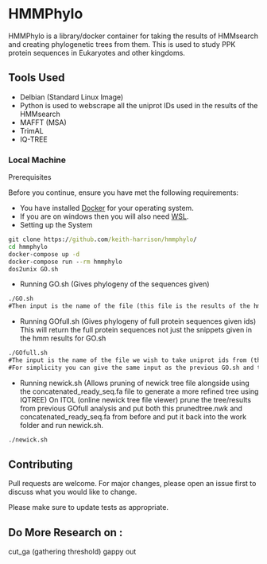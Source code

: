 # HMMPhylo
HMMPhylo is a library/docker container for taking the results of HMMsearch and creating phylogenetic trees from them.
This is used to study PPK protein sequences in Eukaryotes and other kingdoms.
## Tools Used
* Delbian (Standard Linux Image)
* Python is used to webscrape all the uniprot IDs used in the results of the HMMsearch
* MAFFT (MSA) 
* TrimAL 
* IQ-TREE

### Local Machine

Prerequisites

Before you continue, ensure you have met the following requirements:
* You have installed [Docker](https://docs.docker.com/get-docker/) for your operating system.
* If you are on windows then you will also need [WSL](https://docs.microsoft.com/en-us/windows/wsl/install-win10).
* Setting up the System
```bat
git clone https://github.com/keith-harrison/hmmphylo/
cd hmmphylo
docker-compose up -d
docker-compose run --rm hmmphylo
dos2unix GO.sh
```
* Running GO.sh (Gives phylogeny of the sequences given)
```bat
./GO.sh
#Then input is the name of the file (this file is the results of the hmmsearch in fasta output)
```
* Running GOfull.sh (Gives phylogeny of full protein sequences given ids)
This will return the full protein sequences not just the snippets given in the hmm results for GO.sh
```bat
./GOfull.sh
#The input is the name of the file we wish to take uniprot ids from (this can take any file with format >ID1 >ID2 >....)
#For simplicity you can give the same input as the previous GO.sh and the second input will be "full<FILENAME>"
```
* Running newick.sh (Allows pruning of newick tree file alongside using the concatenated_ready_seq.fa file to generate a more refined tree using IQTREE)
On ITOL (online newick tree file viewer) prune the tree/results from previous GOfull analysis and put both this prunedtree.nwk and concatenated_ready_seq.fa from before and put it back into the work folder and run newick.sh.
```bat
./newick.sh
```

## Contributing
Pull requests are welcome. For major changes, please open an issue first to discuss what you would like to change.

Please make sure to update tests as appropriate.

## Do More Research on :
cut_ga (gathering threshold)
gappy out
